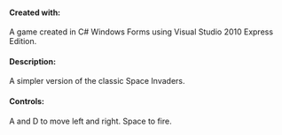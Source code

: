#### Created with: 
A game created in C# Windows Forms using Visual Studio 2010 Express Edition. 

#### Description: 
A simpler version of the classic Space Invaders.

#### Controls: 
A and D to move left and right.
Space to fire.

